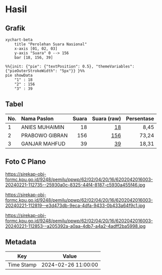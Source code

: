 # Hasil

## Grafik

```mermaid
xychart-beta
    title "Perolehan Suara Nasional"
    x-axis [01, 02, 03]
    y-axis "Suara" 0 --> 156
    bar [18, 156, 39]
```

```mermaid
%%{init: {"pie": {"textPosition": 0.5}, "themeVariables": {"pieOuterStrokeWidth": "5px"}} }%%
pie showData
    "1" : 18
    "2" : 156
    "3" : 39
```

## Tabel

| No. | Nama Paslon    | Suara | Suara (raw) | Persentase |
|:--- |:-------------- | -----:| -----------:| ----------:|
| 1   | ANIES MUHAIMIN | 18    | [18][p-1]   | 8,45       |
| 2   | PRABOWO GIBRAN | 156   | [156][p-2]  | 73,24      |
| 3   | GANJAR MAHFUD  | 39    | [39][p-3]   | 18,31      |


[p-1]: https://github.com/gigit-pemilu/pemilu-2024/blob/main/pilpres/hitung-suara/sub/62-kalimantan-tengah/sub/02-kotawaringin-timur/sub/04-parenggean/sub/2016-karang-sari/sub/003-tps/sub/paslon-1.txt
[p-2]: https://github.com/gigit-pemilu/pemilu-2024/blob/main/pilpres/hitung-suara/sub/62-kalimantan-tengah/sub/02-kotawaringin-timur/sub/04-parenggean/sub/2016-karang-sari/sub/003-tps/sub/paslon-2.txt
[p-3]: https://github.com/gigit-pemilu/pemilu-2024/blob/main/pilpres/hitung-suara/sub/62-kalimantan-tengah/sub/02-kotawaringin-timur/sub/04-parenggean/sub/2016-karang-sari/sub/003-tps/sub/paslon-3.txt

## Foto C Plano

https://sirekap-obj-formc.kpu.go.id/9248/pemilu/ppwp/62/02/04/20/16/6202042016003-20240221-112735--25930a0c-8325-44f4-8187-c5930a455f46.jpg

https://sirekap-obj-formc.kpu.go.id/9248/pemilu/ppwp/62/02/04/20/16/6202042016003-20240221-112819--e3d473db-9eca-4dfa-9433-0b433a64f9c1.jpg

https://sirekap-obj-formc.kpu.go.id/9248/pemilu/ppwp/62/02/04/20/16/6202042016003-20240221-112853--a205392a-a0aa-4db7-a4a2-4adff2ba5998.jpg


## Metadata

| Key        | Value               |
| ---------- | ------------------- |
| Time Stamp | 2024-02-26 11:00:00 |



